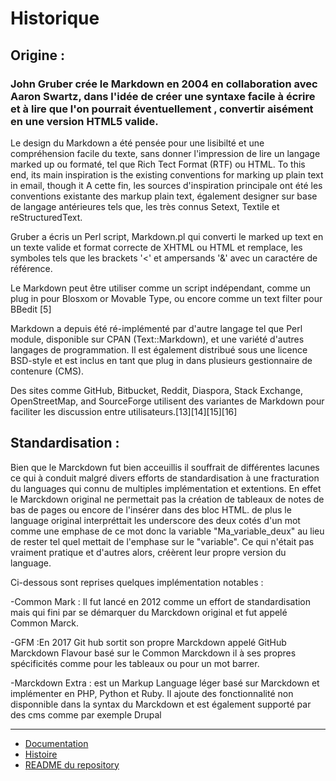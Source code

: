 
# Historique
## Origine :
### John Gruber crée le Markdown en 2004 en collaboration avec Aaron Swartz, dans l'idée de créer une syntaxe  facile à écrire et à lire que l'on pourrait éventuellement , convertir aisément en une version HTML5 valide.

Le design du Markdown a été pensée pour une lisibilté et une compréhension facile du texte, sans donner l'impression de lire un langage marked up ou formaté, tel que Rich Tect Format (RTF) ou HTML.
 To this end, its main inspiration is the existing conventions for marking up plain text in email, though it
A cette fin, les sources d'inspiration principale ont été les conventions existante des markup plain text, également designer sur base de langage antérieures tels que, les très connus Setext, Textile et reStructuredText.

Gruber a écris un Perl script, Markdown.pl qui converti le marked up text en un texte valide et format correcte de XHTML ou HTML et  remplace, les symboles tels que les brackets '<' et ampersands '&' avec un caractére de référence.

Le Markdown peut être utiliser comme un script indépendant, comme un plug in pour Blosxom or Movable Type, ou encore comme un text filter pour BBedit [5]

Markdown a depuis été ré-implémenté par d'autre langage tel que Perl module, disponible sur CPAN (Text::Markdown), et une variété d'autres langages de programmation.
Il est également distribué sous une licence BSD-style et est inclus en tant que plug in dans plusieurs gestionnaire de contenure (CMS).

Des sites comme  GitHub, Bitbucket, Reddit, Diaspora, Stack Exchange, OpenStreetMap, and SourceForge utilisent des variantes de Markdown pour faciliter les discussion entre utilisateurs.[13][14][15][16]


## Standardisation :

Bien que le Marckdown fut bien acceuillis il souffrait de différentes lacunes ce qui à conduit malgré divers efforts de standardisation à une fracturation du languages qui connu de multiples implémentation et extentions.
En effet le Marckdown original ne permettait pas la création de tableaux de notes de bas de pages ou encore de l'insérer dans des bloc HTML.
de plus le language original interpréttait les underscore des deux cotés d'un mot comme une emphase de ce mot donc la variable "Ma_variable_deux" au lieu de rester tel quel mettait de l'emphase sur le "variable". Ce qui n'était pas vraiment pratique et d'autres alors, créèrent leur propre version du language.


Ci-dessous sont reprises quelques implémentation notables :


-Common Mark : Il fut lancé en 2012 comme un effort de standardisation mais qui fini par se démarquer du Marckdown original et fut appelé Common Marck.

-GFM :En 2017 Git hub sortit son propre Marckdown appelé GitHub Marckdown Flavour basé sur le Common Marckdown il à ses propres spécificités comme pour les tableaux ou pour un mot barrer.

-Marckdown Extra : est un Markup Language léger basé sur Marckdown et implémenter en PHP, Python et Ruby. Il ajoute des fonctionnalité non disponnible dans la syntax du Marckdown et est également supporté par des cms comme par exemple Drupal

  ***
  + [Documentation](https://github.com/jimmyGoossens/MKD-Project/blob/master/Doc/Doc.md)
  + [Histoire](https://github.com/jimmyGoossens/MKD-Project/blob/master/Histoire/Histoire.md)
  + [README du repository](https://github.com/jimmyGoossens/MKD-Project/blob/master/README.md)
